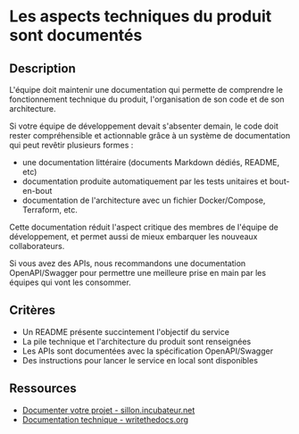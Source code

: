 # Les aspects techniques du produit sont documentés

## Description

L'équipe doit maintenir une documentation qui permette de comprendre
le fonctionnement technique du produit, l'organisation de son code et
de son architecture.

Si votre équipe de développement devait s'absenter demain, le code
doit rester compréhensible et actionnable grâce à un système de
documentation qui peut revêtir plusieurs formes :

- une documentation littéraire (documents Markdown dédiés, README,
  etc)
- documentation produite automatiquement par les tests unitaires et
  bout-en-bout
- documentation de l'architecture avec un fichier Docker/Compose,
  Terraform, etc.

Cette documentation réduit l'aspect critique des membres de l'équipe
de développement, et permet aussi de mieux embarquer les nouveaux
collaborateurs.

Si vous avez des APIs, nous recommandons une documentation
OpenAPI/Swagger pour permettre une meilleure prise en main par les
équipes qui vont les consommer.

## Critères

- Un README présente succintement l'objectif du service
- La pile technique et l'architecture du produit sont renseignées
- Les APIs sont documentées avec la spécification OpenAPI/Swagger
- Des instructions pour lancer le service en local sont disponibles

## Ressources

- [Documenter votre projet - sillon.incubateur.net](https://sillon.incubateur.net/docs/document/)
- [Documentation technique - writethedocs.org](https://www.writethedocs.org/)
